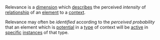 Relevance is a [dimension](https://github.com/gcassel/Modular-Organization-Terminology/blob/master/terms/dimension.md) which [describes](https://github.com/gcassel/Modular-Organization-Terminology/blob/master/terms/describe.md) the perceived *intensity* of [relationship](https://github.com/gcassel/Modular-Organization-Terminology/blob/master/terms/relationship.md) of an [element](https://github.com/gcassel/Modular-Organization-Terminology/blob/master/terms/element.md) to a [context](https://github.com/gcassel/Modular-Organization-Terminology/blob/master/terms/context.md). 

Relevance may often be *identified* according to the *perceived* *probability* that an element which is [potential](https://github.com/gcassel/Modular-Organization-Terminology/blob/master/terms/potential.md) in a [type](https://github.com/gcassel/Modular-Organization-Terminology/blob/master/terms/type.md) of context will be [active](https://github.com/gcassel/Modular-Organization-Terminology/blob/master/terms/active.md) in [specific](https://github.com/gcassel/Modular-Organization-Terminology/blob/master/terms/specific.md) [instances](https://github.com/gcassel/Modular-Organization-Terminology/blob/master/terms/instance.md) of that type.
